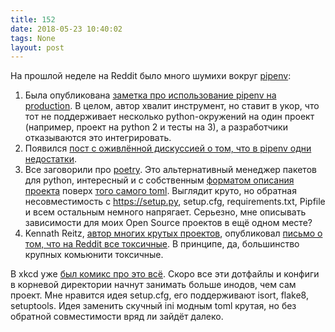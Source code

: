 ```yaml
---
title: 152
date: 2018-05-23 10:40:02
tags: None
layout: post
---
```


На прошлой неделе на Reddit было много шумихи вокруг [pipenv](https://github.com/pypa/pipenv):

1. Была опубликована [заметка про использование pipenv на production](https://medium.com/@DJetelina/pipenv-review-after-using-in-production-a05e7176f3f0). В целом, автор хвалит инструмент, но ставит в укор, что тот не поддерживает несколько python-окружений на один проект (например, проект на python 2 и тесты на 3), а разработчики отказываются это интегрировать.
2. Появился [пост с оживлённой дискуссией о том, что в pipenv одни недостатки](https://redd.it/8jd6aq).
3. Все заговорили про [poetry](https://github.com/sdispater/poetry). Это альтернативный менеджер пакетов для python, интересный и с собственным [форматом описания проекта](https://github.com/sdispater/poetry/blob/master/pyproject.toml) поверх [того самого toml](https://t.me/itgram_channel/113). Выглядит круто, но обратная несовместимость с <https://setup.py>, setup.cfg, requirements.txt, Pipfile и всем остальным немного напрягает. Серьезно, мне описывать зависимости для моих Open Source проектов в ещё одном месте?
4. Kennath Reitz, [автор многих крутых проектов](https://t.me/itgram_channel/74), опубликовал [письмо о том, что на Reddit все токсичные](http://journal.kennethreitz.org/entry/r-python). В принципе, да, большинство крупных комьюнити токсичные.

В xkcd уже [был комикс про это всё](https://xkcd.ru/927/). Скоро все эти дотфайлы и конфиги в корневой директории начнут занимать больше инодов, чем сам проект. Мне нравится идея setup.cfg, его поддерживают isort, flake8, setuptools. Идея заменить скучный ini модным toml крутая, но без обратной совместимости вряд ли зайдёт далеко.
